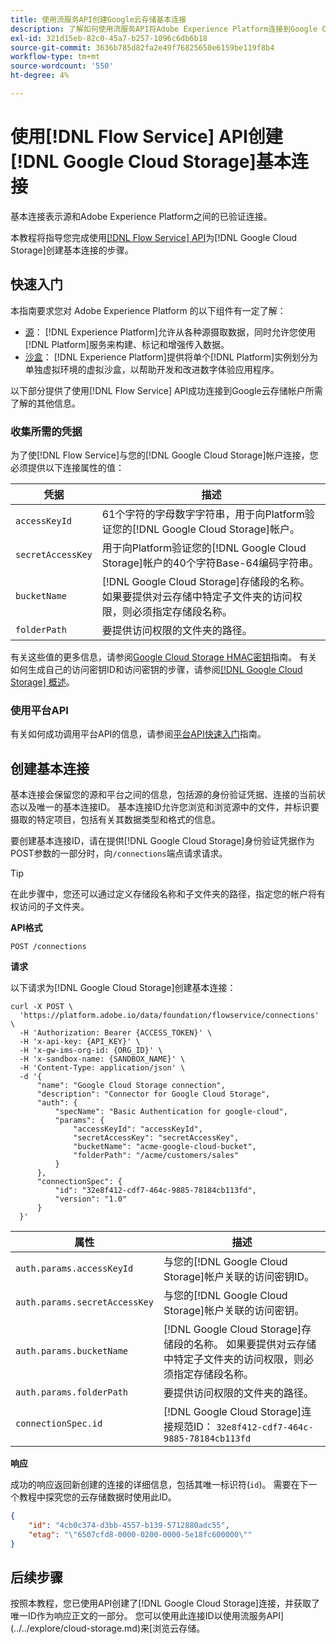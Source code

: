 ```yaml
---
title: 使用流服务API创建Google云存储基本连接
description: 了解如何使用流服务API将Adobe Experience Platform连接到Google Cloud Storage帐户。
exl-id: 321d15eb-82c0-45a7-b257-1096c6db6b18
source-git-commit: 3636b785d82fa2e49f76825650e6159be119f8b4
workflow-type: tm+mt
source-wordcount: '550'
ht-degree: 4%

---
```


# 使用[!DNL Flow Service] API创建[!DNL Google Cloud Storage]基本连接

基本连接表示源和Adobe Experience Platform之间的已验证连接。

本教程将指导您完成使用[[!DNL Flow Service] API](https://www.adobe.io/experience-platform-apis/references/flow-service/)为[!DNL Google Cloud Storage]创建基本连接的步骤。

## 快速入门

本指南要求您对 Adobe Experience Platform 的以下组件有一定了解：

* [源](../../../../home.md)： [!DNL Experience Platform]允许从各种源摄取数据，同时允许您使用[!DNL Platform]服务来构建、标记和增强传入数据。
* [沙盒](../../../../../sandboxes/home.md)： [!DNL Experience Platform]提供将单个[!DNL Platform]实例划分为单独虚拟环境的虚拟沙盒，以帮助开发和改进数字体验应用程序。

以下部分提供了使用[!DNL Flow Service] API成功连接到Google云存储帐户所需了解的其他信息。

### 收集所需的凭据

为了使[!DNL Flow Service]与您的[!DNL Google Cloud Storage]帐户连接，您必须提供以下连接属性的值：

| 凭据 | 描述 |
| ---------- | ----------- |
| `accessKeyId` | 61个字符的字母数字字符串，用于向Platform验证您的[!DNL Google Cloud Storage]帐户。 |
| `secretAccessKey` | 用于向Platform验证您的[!DNL Google Cloud Storage]帐户的40个字符Base-64编码字符串。 |
| `bucketName` | [!DNL Google Cloud Storage]存储段的名称。 如果要提供对云存储中特定子文件夹的访问权限，则必须指定存储段名称。 |
| `folderPath` | 要提供访问权限的文件夹的路径。 |

有关这些值的更多信息，请参阅[Google Cloud Storage HMAC密钥](https://cloud.google.com/storage/docs/authentication/hmackeys#overview)指南。 有关如何生成自己的访问密钥ID和访问密钥的步骤，请参阅[[!DNL Google Cloud Storage] 概述](../../../../connectors/cloud-storage/google-cloud-storage.md)。

### 使用平台API

有关如何成功调用平台API的信息，请参阅[平台API快速入门](../../../../../landing/api-guide.md)指南。

## 创建基本连接

基本连接会保留您的源和平台之间的信息，包括源的身份验证凭据、连接的当前状态以及唯一的基本连接ID。 基本连接ID允许您浏览和浏览源中的文件，并标识要摄取的特定项目，包括有关其数据类型和格式的信息。

要创建基本连接ID，请在提供[!DNL Google Cloud Storage]身份验证凭据作为POST参数的一部分时，向`/connections`端点请求请求。

>[!TIP]
>
>在此步骤中，您还可以通过定义存储段名称和子文件夹的路径，指定您的帐户将有权访问的子文件夹。

**API格式**

```http
POST /connections
```

**请求**

以下请求为[!DNL Google Cloud Storage]创建基本连接：

```shell
curl -X POST \
  'https://platform.adobe.io/data/foundation/flowservice/connections' \
  -H 'Authorization: Bearer {ACCESS_TOKEN}' \
  -H 'x-api-key: {API_KEY}' \
  -H 'x-gw-ims-org-id: {ORG_ID}' \
  -H 'x-sandbox-name: {SANDBOX_NAME}' \
  -H 'Content-Type: application/json' \
  -d '{
      "name": "Google Cloud Storage connection",
      "description": "Connector for Google Cloud Storage",
      "auth": {
          "specName": "Basic Authentication for google-cloud",
          "params": {
              "accessKeyId": "accessKeyId",
              "secretAccessKey": "secretAccessKey",
              "bucketName": "acme-google-cloud-bucket",
              "folderPath": "/acme/customers/sales"
          }
      },
      "connectionSpec": {
          "id": "32e8f412-cdf7-464c-9885-78184cb113fd",
          "version": "1.0"
      }
  }'
```

| 属性 | 描述 |
| -------- | ----------- |
| `auth.params.accessKeyId` | 与您的[!DNL Google Cloud Storage]帐户关联的访问密钥ID。 |
| `auth.params.secretAccessKey` | 与您的[!DNL Google Cloud Storage]帐户关联的访问密钥。 |
| `auth.params.bucketName` | [!DNL Google Cloud Storage]存储段的名称。 如果要提供对云存储中特定子文件夹的访问权限，则必须指定存储段名称。 |
| `auth.params.folderPath` | 要提供访问权限的文件夹的路径。 |
| `connectionSpec.id` | [!DNL Google Cloud Storage]连接规范ID： `32e8f412-cdf7-464c-9885-78184cb113fd` |

**响应**

成功的响应返回新创建的连接的详细信息，包括其唯一标识符(`id`)。 需要在下一个教程中探究您的云存储数据时使用此ID。

```json
{
    "id": "4cb0c374-d3bb-4557-b139-5712880adc55",
    "etag": "\"6507cfd8-0000-0200-0000-5e18fc600000\""
}
```

## 后续步骤

按照本教程，您已使用API创建了[!DNL Google Cloud Storage]连接，并获取了唯一ID作为响应正文的一部分。 您可以使用此连接ID以使用流服务API](../../explore/cloud-storage.md)来[浏览云存储。
